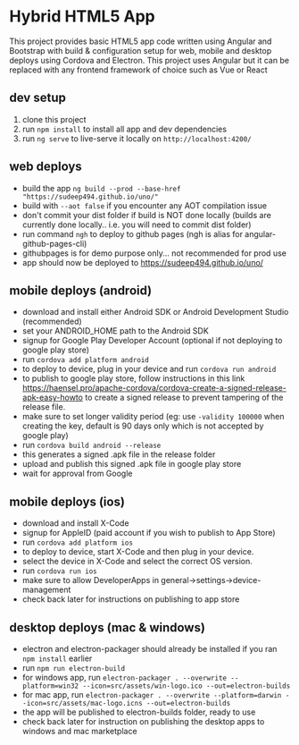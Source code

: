# Hybrid HTML5 App
This project provides basic HTML5 app code written using Angular and Bootstrap with build & configuration setup for web, mobile and desktop deploys using Cordova and Electron. This project uses Angular but it can be replaced with any frontend framework of choice such as Vue or React

## dev setup
1. clone this project
2. run `npm install` to install all app and dev dependencies
3. run `ng serve` to live-serve it locally on `http://localhost:4200/`

## web deploys
- build the app `ng build --prod --base-href "https://sudeep494.github.io/uno/"`
- build with `--aot false` if you encounter any AOT compilation issue
- don't commit your dist folder if build is NOT done locally (builds are currently done locally.. i.e. you will need to commit dist folder)
- run command `ngh` to deploy to github pages (ngh is alias for angular-github-pages-cli)
- githubpages is for demo purpose only... not recommended for prod use
- app should now be deployed to https://sudeep494.github.io/uno/


## mobile deploys (android)
- download and install either Android SDK or Android Development Studio (recommended)
- set your ANDROID_HOME path to the Android SDK
- signup for Google Play Developer Account (optional if not deploying to google play store)
- run `cordova add platform android`
- to deploy to device, plug in your device and run `cordova run android`
- to publish to google play store, follow instructions in this link
https://haensel.pro/apache-cordova/cordova-create-a-signed-release-apk-easy-howto to create a signed release to prevent tampering of the release file.
- make sure to set longer validity period (eg: use `-validity 100000`  when creating the key, default is 90 days only which is not accepted by google play)
- run `cordova build android --release`
- this generates a signed .apk file in the release folder
- upload and publish this signed .apk file in google play store
- wait for approval from Google

## mobile deploys (ios)
- download and install X-Code
- signup for AppleID (paid account if you wish to publish to App Store)
- run `cordova add platform ios`
- to deploy to device, start X-Code and then plug in your device.
- select the device in X-Code and select the correct OS version.
- run `cordova run ios`
- make sure to allow DeveloperApps in general->settings->device-management
- check back later for instructions on publishing to app store

## desktop deploys (mac & windows)
- electron and electron-packager should already be installed if you ran `npm install` earlier
- run `npm run electron-build`
- for windows app, run `electron-packager . --overwrite --platform=win32 --icon=src/assets/win-logo.ico --out=electron-builds`
- for mac app, run `electron-packager . --overwrite --platform=darwin --icon=src/assets/mac-logo.icns --out=electron-builds`
- the app will be published to electron-builds folder, ready to use
- check back later for instruction on publishing the desktop apps to windows and mac marketplace
